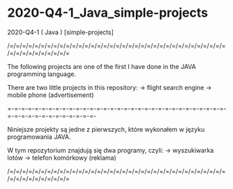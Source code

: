 # 2020-Q4-1_Java_simple-projects
2020-Q4-1 ( Java ) [simple-projects]

/=/=/=/=/=/=/=/=/=/=/=/=/=/=/=/=/=/=/=/=/=/=/=/=/=/=/=/=/=/=/=/=/=/=/=/=/=/=/=/=/=/=/=/=/=

The following projects are one of the first I have done in the JAVA programming language.

There are two little projects in this repository:
-> flight search engine
-> mobile phone (advertisement)

=-=-=-=-=-=-=-=-=-=-=-=-=-=-=-=-=-=-=-=-=-=-=-=-=-=-=-=-=-=-=-=-=-=-=-=-=-=-=-=-=-=-=-=-=-

Niniejsze projekty są jedne z pierwszych, które wykonałem w języku programowania JAVA.

W tym repozytorium znajdują się dwa programy, czyli:
-> wyszukiwarka lotów
-> telefon komórkowy (reklama)

/=/=/=/=/=/=/=/=/=/=/=/=/=/=/=/=/=/=/=/=/=/=/=/=/=/=/=/=/=/=/=/=/=/=/=/=/=/=/=/=/=/=/=/=/=
